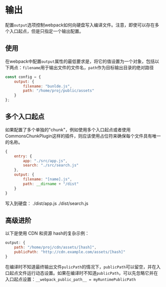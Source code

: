 # 输出

配置`output`选项控制webpack如何向硬盘写入编译文件。注意，即使可以存在多个入口起点，但是只指定一个输出配置。

## 使用

在webpack中配置`output`属性的最低要求是，将它的值设置为一个对象，包括以下两点：`filename`用于输出文件的文件名，`path`作为目标输出目录的绝对路径

```js
const config = {
    output: {
        filename: "bunlde.js",
        path: "/home/proj/public/assets"
    }
};
```

## 多个入口起点

如果配置了多个单独的"chunk"，例如使用多个入口起点或者使用CommonsChunkPlugin这样的插件，则应该使用占位符来确保每个文件具有唯一的名称。

```js
{
    entry: {
        app: "./src/app.js",
        search: "./src/search.js"
    },
    output: {
        filename: "[name].js",
        path: __dirname + "/dist"
    }
}
```

写入到硬盘： ./dist/app.js ./dist/search.js

## 高级进阶

以下是使用 CDN 和资源 hash的复杂示例：

```js
output: {
    path: "/home/proj/cdn/assets/[hash]",
    publicPath: "http://cdn.example.com/assets/[hash]"
}
```

在编译时不知道最终输出文件`pulicPath`的情况下，`publicPath`可以留空，并在入口起点文件运行动态设置。如果在编译时不知道`publicPath`，可以先忽略它并在入口起点设置：`__webpack_public_path__ = myRuntimePublicPath`

